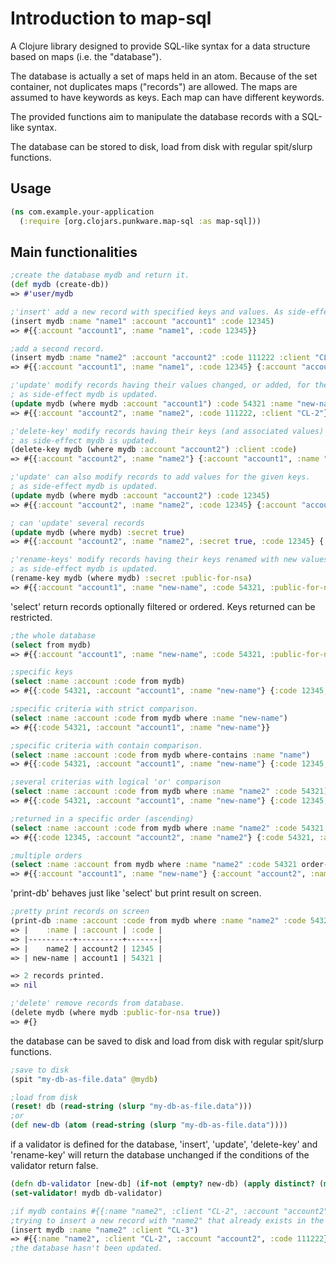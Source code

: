 # Introduction to map-sql

A Clojure library designed to provide SQL-like syntax for a data structure based on maps (i.e. the "database").

The database is actually a set of maps held in an atom. Because of the set container, not duplicates maps ("records") are allowed.
The maps are assumed to have keywords as keys. Each map can have different keywords.

The provided functions aim to manipulate the database records with a SQL-like syntax.

The database can be stored to disk, load from disk with regular spit/slurp functions.


## Usage

```clj
(ns com.example.your-application
  (:require [org.clojars.punkware.map-sql :as map-sql]))
```

## Main functionalities

```clj
;create the database mydb and return it.
(def mydb (create-db))
=> #'user/mydb

;'insert' add a new record with specified keys and values. As side-effect mydb is updated.
(insert mydb :name "name1" :account "account1" :code 12345)
=> #{{:account "account1", :name "name1", :code 12345}}

;add a second record.
(insert mydb :name "name2" :account "account2" :code 111222 :client "CL-2")
=> #{{:account "account1", :name "name1", :code 12345} {:account "account2", :name "name2", :code 111222, :client "CL-2"}}

;'update' modify records having their values changed, or added, for the given keys.
; as side-effect mydb is updated.
(update mydb (where mydb :account "account1") :code 54321 :name "new-name")
=> #{{:account "account2", :name "name2", :code 111222, :client "CL-2"} {:account "account1", :name "new-name", :code 54321}}

;'delete-key' modify records having their keys (and associated values) removed.
; as side-effect mydb is updated.
(delete-key mydb (where mydb :account "account2") :client :code)
=> #{{:account "account2", :name "name2"} {:account "account1", :name "new-name", :code 54321}}

;'update' can also modify records to add values for the given keys.
; as side-effect mydb is updated.
(update mydb (where mydb :account "account2") :code 12345)
=> #{{:account "account2", :name "name2", :code 12345} {:account "account1", :name "new-name", :code 54321}}

; can 'update' several records
(update mydb (where mydb) :secret true)
=> #{{:account "account2", :name "name2", :secret true, :code 12345} {:account "account1", :name "new-name", :secret true, :code 54321}}

;'rename-keys' modify records having their keys renamed with new values.
; as side-effect mydb is updated.
(rename-key mydb (where mydb) :secret :public-for-nsa)
=> #{{:account "account1", :name "new-name", :code 54321, :public-for-nsa true} {:account "account2", :name "name2", :code 12345, :public-for-nsa true}}
```


'select' return records optionally filtered or ordered. Keys returned can be restricted.

```clj
;the whole database
(select from mydb)
=> #{{:account "account1", :name "new-name", :code 54321, :public-for-nsa true} {:account "account2", :name "name2", :code 12345, :public-for-nsa true}}

;specific keys
(select :name :account :code from mydb)
=> #{{:code 54321, :account "account1", :name "new-name"} {:code 12345, :account "account2", :name "name2"}}

;specific criteria with strict comparison.
(select :name :account :code from mydb where :name "new-name")
=> #{{:code 54321, :account "account1", :name "new-name"}}

;specific criteria with contain comparison.
(select :name :account :code from mydb where-contains :name "name")
=> #{{:code 54321, :account "account1", :name "new-name"} {:code 12345, :account "account2", :name "name2"}}

;several criterias with logical 'or' comparison
(select :name :account :code from mydb where :name "name2" :code 54321)
=> #{{:code 54321, :account "account1", :name "new-name"} {:code 12345, :account "account2", :name "name2"}}

;returned in a specific order (ascending)
(select :name :account :code from mydb where :name "name2" :code 54321 order-by :code)
=> #{{:code 12345, :account "account2", :name "name2"} {:code 54321, :account "account1", :name "new-name"}}

;multiple orders
(select :name :account from mydb where :name "name2" :code 54321 order-by :public-for-nsa :account)
=> #{{:account "account1", :name "new-name"} {:account "account2", :name "name2"}}
```

'print-db' behaves just like 'select' but print result on screen.

```clj
;pretty print records on screen
(print-db :name :account :code from mydb where :name "name2" :code 54321 order-by :code)
=> |    :name | :account | :code |
=> |----------+----------+-------|
=> |    name2 | account2 | 12345 |
=> | new-name | account1 | 54321 |

=> 2 records printed.
=> nil

;'delete' remove records from database.
(delete mydb (where mydb :public-for-nsa true))
=> #{}
```

the database can be saved to disk and load from disk with regular spit/slurp functions.

```clj
;save to disk
(spit "my-db-as-file.data" @mydb)

;load from disk
(reset! db (read-string (slurp "my-db-as-file.data")))
;or
(def new-db (atom (read-string (slurp "my-db-as-file.data"))))
```

if a validator is defined for the database, 'insert', 'update', 'delete-key' and 'rename-key'
will return the database unchanged if the conditions of the validator return false.

```clj
(defn db-validator [new-db] (if-not (empty? new-db) (apply distinct? (map :name new-db)) true))
(set-validator! mydb db-validator)

;if mydb contains #{{:name "name2", :client "CL-2", :account "account2", :code 111222} {:name "name1", :account "account1", :code 12345}}
;trying to insert a new record with "name2" that already exists in the database...
(insert mydb :name "name2" :client "CL-3")
=> #{{:name "name2", :client "CL-2", :account "account2", :code 111222} {:name "name1", :account "account1", :code 12345}}
;the database hasn't been updated.
```
